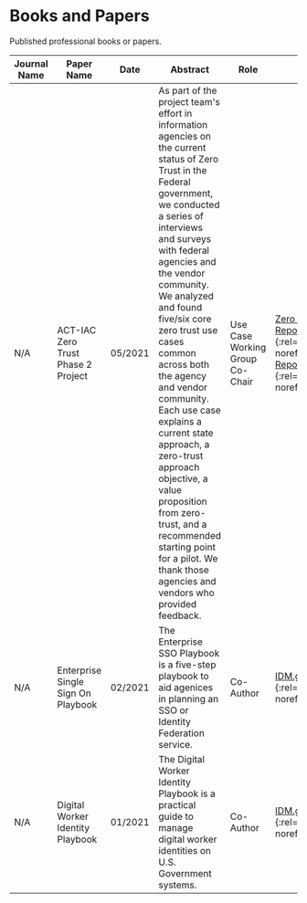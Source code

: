 # Books and Papers

Published professional books or papers.

| Journal Name    | Paper Name       | Date | Abstract          | Role  | Published Link |
| --------------- | ---------------- | ---- | ----------------- | ----- | --------------- |
| N/A | ACT-IAC Zero Trust Phase 2 Project | 05/2021 | As part of the project team's effort in information agencies on the current status of Zero Trust in the Federal government, we conducted a series of interviews and surveys with federal agencies and the vendor community. We analyzed and found five/six core zero trust use cases common across both the agency and vendor community. Each use case explains a current state approach, a zero-trust approach objective, a value proposition from zero-trust, and a recommended starting point for a pilot. We thank those agencies and vendors who provided feedback. | Use Case Working Group Co-Chair | [Zero Trust Report](https://www.actiac.org/document/zero-trust-report-lessons-learned-vendor-and-partner-research){:target="_blank"}{:rel="noopener noreferrer"}  [Use Case Report](https://www.actiac.org/page/zero-trust-project-use-cases){:target="_blank"}{:rel="noopener noreferrer"} |
| N/A | Enterprise Single Sign On Playbook | 02/2021 | The Enterprise SSO Playbook is a five-step playbook to aid agenices in planning an SSO or Identity Federation service. | Co-Author | [IDM.gov](https://playbooks.idmanagement.gov/playbooks/){:target="_blank"}{:rel="noopener noreferrer"} |
| N/A | Digital Worker Identity Playbook | 01/2021 | The Digital Worker Identity Playbook is a practical guide to manage digital worker identities on U.S. Government systems. | Co-Author | [IDM.gov](https://playbooks.idmanagement.gov/playbooks/){:target="_blank"}{:rel="noopener noreferrer"} |
